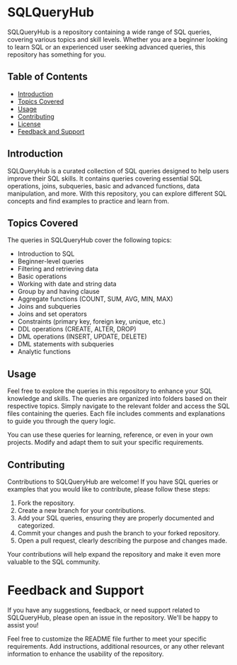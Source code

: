 # SQLQueryHub

SQLQueryHub is a repository containing a wide range of SQL queries, covering various topics and skill levels. Whether you are a beginner looking to learn SQL or an experienced user seeking advanced queries, this repository has something for you.

## Table of Contents

- [Introduction](#introduction)
- [Topics Covered](#topics-covered)
- [Usage](#usage)
- [Contributing](#contributing)
- [License](#license)
- [Feedback and Support](#feedback-support)

## Introduction

SQLQueryHub is a curated collection of SQL queries designed to help users improve their SQL skills. It contains queries covering essential SQL operations, joins, subqueries, basic and advanced functions, data manipulation, and more. With this repository, you can explore different SQL concepts and find examples to practice and learn from.

## Topics Covered

The queries in SQLQueryHub cover the following topics:

- Introduction to SQL
- Beginner-level queries
- Filtering and retrieving data
- Basic operations
- Working with date and string data
- Group by and having clause
- Aggregate functions (COUNT, SUM, AVG, MIN, MAX)
- Joins and subqueries
- Joins and set operators
- Constraints (primary key, foreign key, unique, etc.)
- DDL operations (CREATE, ALTER, DROP)
- DML operations (INSERT, UPDATE, DELETE)
- DML statements with subqueries
- Analytic functions

## Usage

Feel free to explore the queries in this repository to enhance your SQL knowledge and skills. The queries are organized into folders based on their respective topics. Simply navigate to the relevant folder and access the SQL files containing the queries. Each file includes comments and explanations to guide you through the query logic.

You can use these queries for learning, reference, or even in your own projects. Modify and adapt them to suit your specific requirements.

## Contributing

Contributions to SQLQueryHub are welcome! If you have SQL queries or examples that you would like to contribute, please follow these steps:

1. Fork the repository.
2. Create a new branch for your contributions.
3. Add your SQL queries, ensuring they are properly documented and categorized.
4. Commit your changes and push the branch to your forked repository.
5. Open a pull request, clearly describing the purpose and changes made.

Your contributions will help expand the repository and make it even more valuable to the SQL community.

# Feedback and Support
If you have any suggestions, feedback, or need support related to SQLQueryHub, please open an issue in the repository. We'll be happy to assist you!

Feel free to customize the README file further to meet your specific requirements. Add instructions, additional resources, or any other relevant information to enhance the usability of the repository.
